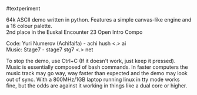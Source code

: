 #textperiment

64k ASCII demo written in python. Features a simple canvas-like engine and a 16 colour palette.  
2nd place in the Euskal Encounter 23 Open Intro Compo

Code: Yuri Numerov (Achifaifa) -  achi <a> hush <.> ai  
Music: Stage7 - stage7 <a> stg7 <.> net

To stop the demo, use Ctrl+C (If it doesn't work, just keep it pressed).  
Music is essentially composed of bash commands. In faster computers the music track may go way, way faster than expected and the demo may look out of sync. With a 800MHz/1GB laptop running linux in tty mode works fine, but the odds are against it working in things like a dual core or higher.

